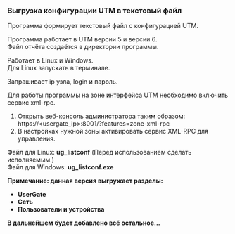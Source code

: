 <h3>Выгрузка конфигурации UTM в текстовый файл</h3>

Программа формирует текстовый файл с конфигурацией UTM.

Программа работает в UTM версии 5 и версии 6.<br>
Файл отчёта создаётся в директории программы.

Работает в Linux и Windows.<br>
Для Linux запускать в терминале.<br>

Запрашивает ip узла, login и пароль.

Для работы программы на зоне интерфейса UTM необходимо включить сервис xml-rpc.
1. Открыть веб-консоль администратора таким образом:
https://<usergate_ip>:8001/?features=zone-xml-rpc
2. В настройках нужной зоны активировать сервис XML-RPC для управления.

Файл для Linux: <b>ug_listconf</b> (Перед использованием сделать исполняемым.)<br>
Файл для Windows: <b>ug_listconf.exe

<b>Примечание:</b> данная версия выгружает разделы:
- UserGate
- Сеть
- Пользователи и устройства

В дальнейшем будет добавлено всё остальное...
